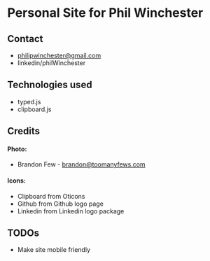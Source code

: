 # Personal Site for Phil Winchester
## Contact
- philipwinchester@gmail.com
- linkedin/philWinchester

## Technologies used
- typed.js
- clipboard.js

## Credits
#### Photo:
- Brandon Few - brandon@toomanyfews.com

#### Icons:
- Clipboard from Oticons
- Github from Github logo page
- Linkedin from Linkedin logo package

## TODOs
- Make site mobile friendly
